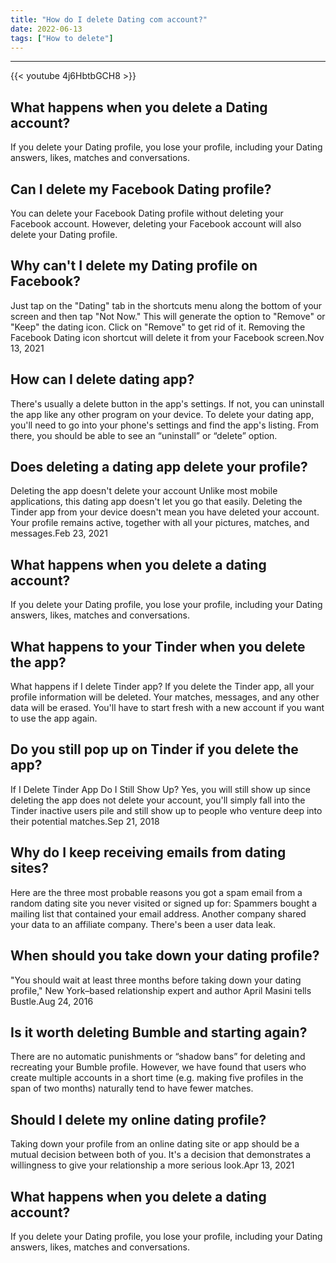 ```yaml
---
title: "How do I delete Dating com account?"
date: 2022-06-13
tags: ["How to delete"]
---
```


---
{{< youtube 4j6HbtbGCH8 >}}
## What happens when you delete a Dating account?
If you delete your Dating profile, you lose your profile, including your Dating answers, likes, matches and conversations.

## Can I delete my Facebook Dating profile?
You can delete your Facebook Dating profile without deleting your Facebook account. However, deleting your Facebook account will also delete your Dating profile.

## Why can't I delete my Dating profile on Facebook?
Just tap on the "Dating" tab in the shortcuts menu along the bottom of your screen and then tap "Not Now." This will generate the option to "Remove" or "Keep" the dating icon. Click on "Remove" to get rid of it. Removing the Facebook Dating icon shortcut will delete it from your Facebook screen.Nov 13, 2021

## How can I delete dating app?
There's usually a delete button in the app's settings. If not, you can uninstall the app like any other program on your device. To delete your dating app, you'll need to go into your phone's settings and find the app's listing. From there, you should be able to see an “uninstall” or “delete” option.

## Does deleting a dating app delete your profile?
Deleting the app doesn't delete your account Unlike most mobile applications, this dating app doesn't let you go that easily. Deleting the Tinder app from your device doesn't mean you have deleted your account. Your profile remains active, together with all your pictures, matches, and messages.Feb 23, 2021

## What happens when you delete a dating account?
If you delete your Dating profile, you lose your profile, including your Dating answers, likes, matches and conversations.

## What happens to your Tinder when you delete the app?
What happens if I delete Tinder app? If you delete the Tinder app, all your profile information will be deleted. Your matches, messages, and any other data will be erased. You'll have to start fresh with a new account if you want to use the app again.

## Do you still pop up on Tinder if you delete the app?
If I Delete Tinder App Do I Still Show Up? Yes, you will still show up since deleting the app does not delete your account, you'll simply fall into the Tinder inactive users pile and still show up to people who venture deep into their potential matches.Sep 21, 2018

## Why do I keep receiving emails from dating sites?
Here are the three most probable reasons you got a spam email from a random dating site you never visited or signed up for: Spammers bought a mailing list that contained your email address. Another company shared your data to an affiliate company. There's been a user data leak.

## When should you take down your dating profile?
"You should wait at least three months before taking down your dating profile," New York–based relationship expert and author April Masini tells Bustle.Aug 24, 2016

## Is it worth deleting Bumble and starting again?
There are no automatic punishments or “shadow bans” for deleting and recreating your Bumble profile. However, we have found that users who create multiple accounts in a short time (e.g. making five profiles in the span of two months) naturally tend to have fewer matches.

## Should I delete my online dating profile?
Taking down your profile from an online dating site or app should be a mutual decision between both of you. It's a decision that demonstrates a willingness to give your relationship a more serious look.Apr 13, 2021

## What happens when you delete a dating account?
If you delete your Dating profile, you lose your profile, including your Dating answers, likes, matches and conversations.

